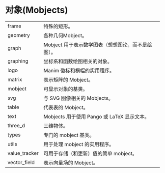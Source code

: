 # 对象(Mobjects)

|||
|-|-|
frame|特殊的矩形。
geometry|各种几何Mobject。
graph|Mobject 用于表示数学图表（想想图论，而不是绘图）。
graphing|坐标系和函数绘图相关的对象。
logo|Manim 徽标和横幅的实用程序。
matrix|表示矩阵的 Mobject。
mobject|可显示对象的基类。
svg|与 SVG 图像相关的 Mobjects。
table|代表表的 Mobject。
text|Mobjects 用于使用 Pango 或 LaTeX 显示文本。
three_d|三维物体。
types|专门的 mobject 基类。
utils|用于处理 mobject 的实用程序。
value_tracker|可用于存储（和更新）值的简单 mobject。
vector_field|表示向量场的 Mobject。
